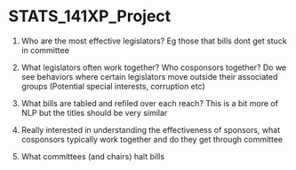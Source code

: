 # STATS_141XP_Project
 
1) Who are the most effective legislators? Eg those that bills dont get stuck in committee

2) What legislators often work together? Who cosponsors together? Do we see behaviors where certain legislators move outside their associated groups (Potential special interests, corruption etc)

3) What bills are tabled and refiled over each reach? This is a bit more of NLP but the titles should be very similar

4) Really interested in understanding the effectiveness of sponsors, what cosponsors typically work together and do they get through committee

5) What committees (and chairs) halt bills
